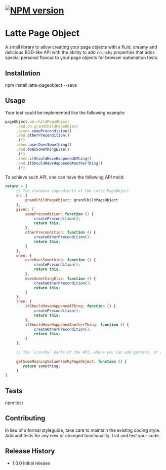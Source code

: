 #  [![NPM version][npm-image]][npm-url]

Latte Page Object
=========

A small library to allow creating your page objects with a fluid, creamy and delicious BDD-like API with the ability to
add `crunchy` properties that adds special personal flavour to your page objects for browser automation tests.

## Installation

  npm install latte-pageobject --save

## Usage

Your test could be implemented like the following example:

```javascript
pageObject.on.childPageObject
     .and.on.grandChildPageObject
     .given.somePrecondition()
     .and.otherPrecondition()
     .(*)
     .when.userDoesSomething()
     .and.doesSomethingElse()
     .(*)
     .then.itShouldHaveHappenedAThing()
     .and.itShouldHaveHappenedAnotherThing()
     .(*)
```

To achieve such API, one can have the following API mold:

```javascript
return = {
     // The standard ingredients of the Latte PageObject
     on: {
         grandChildPageObject: grandChildPageObject
     },
     given: {
         somePrecondition: function () {
             createPrecondition();
             return this;
         },
         otherPrecondition: function () {
             createOtherPrecondition();
             return this;
         }
     },
     when: {
         userDoesSomething: function () {
             createPrecondition();
             return this;
         },
         doesSomethingElse: function () {
             createOtherPrecondition();
             return this;
         }
     },
     then: {
         itShouldHaveHappenedAThing: function () {
             createPrecondition();
             return this;
         },
         itShouldHaveHappenedAnotherThing: function () {
             createOtherPrecondition();
             return this;
         }
     },
     
     // The `crunchy` parts of the API, where you can add getters, or any other flavour to your Latte. But like any other hot, creamy drink, you should be moderate adding this sprinkles to your drink
     
     getSomeMeaningValueFromMyPageObject: function () {
        return something;
     }
}
```

## Tests

  npm test

## Contributing

In lieu of a formal styleguide, take care to maintain the existing coding style.
Add unit tests for any new or changed functionality. Lint and test your code.

## Release History

* 1.0.0 Initial release

[npm-url]: https://npmjs.org/package/latte-pageobject
[npm-image]: https://badge.fury.io/js/latte-pageobject.svg
